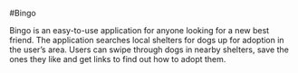 #Bingo

Bingo is an easy-to-use application for anyone looking for a new best friend. The application searches local shelters for dogs up for adoption in the user’s area. Users can swipe through dogs in nearby shelters, save the ones they like and get links to find out how to adopt them.